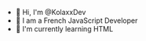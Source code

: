 - 👋 Hi, I'm @KolaxxDev
- 👀 I am a French JavaScript Developer
- 🌱 I'm currently learning HTML

<!---
KolaxxDev/KolaxxDev is a ✨ special ✨ repository because its `README.md` (this file) appears on your GitHub profile.
You can click the Preview link to take a look at your changes.
--->
